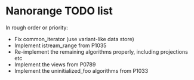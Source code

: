 
# Nanorange TODO list #

In rough order or priority:

* Fix common_iterator (use variant-like data store)
* Implement istream_range from P1035
* Re-implement the remaining algorithms properly, including projections etc
* Implement the views from P0789
* Implement the uninitialized_foo algorithms from P1033
